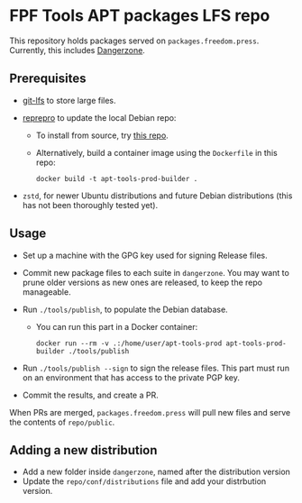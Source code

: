 # FPF Tools APT packages LFS repo

This repository holds packages served on `packages.freedom.press`.
Currently, this includes [Dangerzone](https://dangerzone.rocks/).

## Prerequisites

- [git-lfs](https://git-lfs.github.com/) to store large files.
- [reprepro](https://salsa.debian.org/brlink/reprepro) to update the local
  Debian repo:
  * To install from source, try
    [this repo](https://github.com/ionos-cloud/reprepro).
  * Alternatively, build a container image using the `Dockerfile` in this repo:

    ```
    docker build -t apt-tools-prod-builder .
    ```

- `zstd`, for newer Ubuntu distributions and future Debian distributions
  (this has not been thoroughly tested yet).

## Usage

- Set up a machine with the GPG key used for signing Release files.

- Commit new package files to each suite in `dangerzone`. You may want to
  prune older versions as new ones are released, to keep the repo
  manageable.

- Run `./tools/publish`, to populate the Debian database.
  * You can run this part in a Docker container:

    ```
    docker run --rm -v .:/home/user/apt-tools-prod apt-tools-prod-builder ./tools/publish
    ```

- Run `./tools/publish --sign` to sign the release files. This part must run
  on an environment that has access to the private PGP key.
- Commit the results, and create a PR.

When PRs are merged, `packages.freedom.press` will pull new files and
serve the contents of `repo/public`.

## Adding a new distribution

- Add a new folder inside `dangerzone`, named after the distribution version
- Update the `repo/conf/distributions` file and add your distrbution version.
